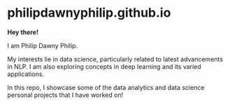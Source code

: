 # philipdawnyphilip.github.io

**Hey there!**

I am Philip Dawny Philip.



My interests lie in data science, particularly related to latest advancements in NLP.
I am also exploring concepts in deep learning and its varied applications.




In this repo, I showcase some of the data analytics and data science personal projects that I have worked on!
